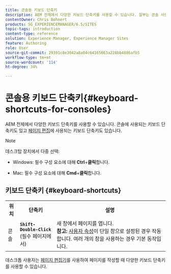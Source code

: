 ```yaml
---
title: 콘솔용 키보드 단축키
description: AEM 전체에서 다양한 키보드 단축키를 사용할 수 있습니다. 일부는 콘솔 사용에 적용되고 일부는 페이지 편집에 적용됩니다.
contentOwner: Chris Bohnert
products: SG_EXPERIENCEMANAGER/6.5/SITES
topic-tags: introduction
content-type: reference
solution: Experience Manager, Experience Manager Sites
feature: Authoring
role: User
source-git-commit: 29391c8e3042a8a04c64165663a228bb4886afb5
workflow-type: tm+mt
source-wordcount: '114'
ht-degree: 34%

---
```


# 콘솔용 키보드 단축키{#keyboard-shortcuts-for-consoles}

AEM 전체에서 다양한 키보드 단축키를 사용할 수 있습니다. 콘솔에 사용되는 키보드 단축키도 있고 [페이지 편집](/help/sites-classic-ui-authoring/classic-page-author-keyboard-shortcuts.md)에 사용되는 키보드 단축키도 있습니다.

>[!NOTE]
>
>데스크탑 장치에서 다중 선택:
>
>* Windows: 필수 구성 요소에 대해 **Ctrl**+**클릭**&#x200B;합니다.
>
>* Mac: 필수 구성 요소에 대해 **Cmd**+**클릭**&#x200B;합니다.
>

## 키보드 단축키 {#keyboard-shortcuts}

<table>
 <tbody>
  <tr>
   <th>위치</th>
   <th>단축키</th>
   <th>설명</th>
  </tr>
  <tr>
   <td>콘솔</td>
   <td><strong><code>Shift-Double-Click</code></strong><br /> (필수 페이지에서)</td>
   <td>새 창에서 페이지를 엽니다.<br /> <strong>참고:</strong> <a href="/help/sites-classic-ui-authoring/author-env-user-props.md">사용자 속성</a>이 단일 창으로 설정된 경우 작동합니다. 여러 개의 창을 사용하는 경우 기본 동작입니다.</td>
  </tr>
 </tbody>
</table>

데스크톱 사용자는 [페이지 편집기](/help/sites-classic-ui-authoring/classic-page-author-keyboard-shortcuts.md)를 사용하여 페이지를 작성할 때 다양한 키보드 단축키를 사용할 수 있습니다.
